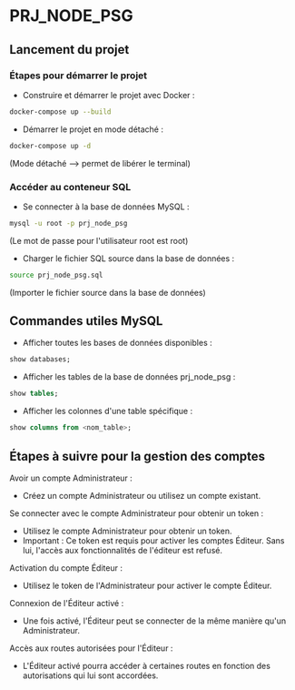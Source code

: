 # PRJ_NODE_PSG

## Lancement du projet

### Étapes pour démarrer le projet

- Construire et démarrer le projet avec Docker :
```bash
docker-compose up --build
```

- Démarrer le projet en mode détaché :
```bash
docker-compose up -d
```
(Mode détaché --> permet de libérer le terminal)

### Accéder au conteneur SQL

- Se connecter à la base de données MySQL :
```bash
mysql -u root -p prj_node_psg
```
(Le mot de passe pour l'utilisateur root est root)

- Charger le fichier SQL source dans la base de données :
```bash
source prj_node_psg.sql
```
(Importer le fichier source dans la base de données)

## Commandes utiles MySQL

- Afficher toutes les bases de données disponibles :
```sql
show databases;
```

- Afficher les tables de la base de données prj_node_psg :
```sql
show tables;
```

- Afficher les colonnes d'une table spécifique :
```sql
show columns from <nom_table>;
```

## Étapes à suivre pour la gestion des comptes

Avoir un compte Administrateur :
- Créez un compte Administrateur ou utilisez un compte existant.

Se connecter avec le compte Administrateur pour obtenir un token :
- Utilisez le compte Administrateur pour obtenir un token.
- Important : Ce token est requis pour activer les comptes Éditeur. Sans lui, l'accès aux fonctionnalités de l'éditeur est refusé.

Activation du compte Éditeur :
- Utilisez le token de l'Administrateur pour activer le compte Éditeur.

Connexion de l'Éditeur activé :
- Une fois activé, l'Éditeur peut se connecter de la même manière qu'un Administrateur.

Accès aux routes autorisées pour l'Éditeur :
- L'Éditeur activé pourra accéder à certaines routes en fonction des autorisations qui lui sont accordées.


